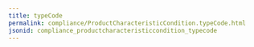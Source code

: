```yaml
---
title: typeCode
permalink: compliance/ProductCharacteristicCondition.typeCode.html
jsonid: compliance_productcharacteristiccondition_typecode
---
```

